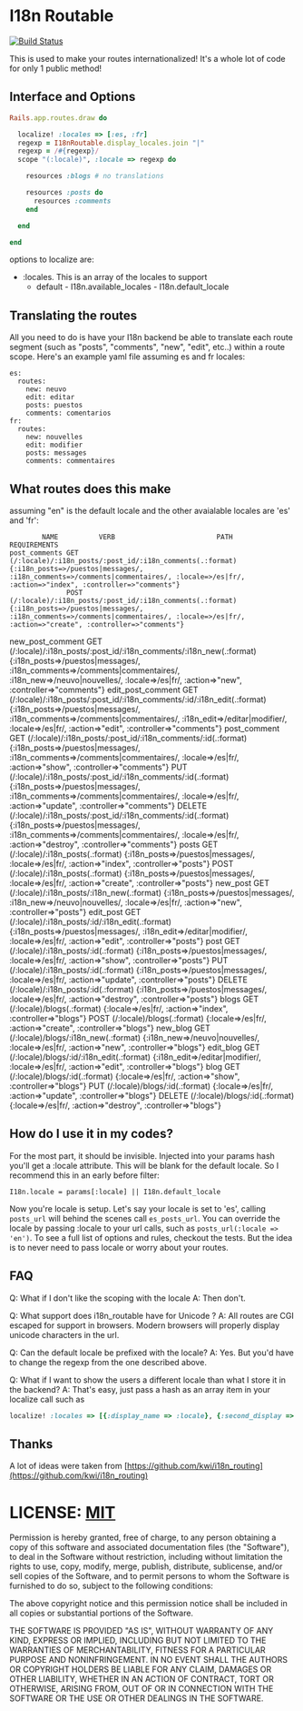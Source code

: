 # I18n Routable #

[![Build Status](https://secure.travis-ci.org/change/i18n_routable.png?branch=master)](http://travis-ci.org/change/i18n_routable)


This is used to make your routes internationalized! It's a whole lot of code for only 1 public method!

## Interface and Options ##

```ruby
Rails.app.routes.draw do

  localize! :locales => [:es, :fr]
  regexp = I18nRoutable.display_locales.join "|"
  regexp = /#{regexp}/
  scope "(:locale)", :locale => regexp do

    resources :blogs # no translations

    resources :posts do
      resources :comments
    end

  end

end
```

options to localize are:

  * :locales. This is an array of the locales to support
    * default - I18n.available_locales - I18n.default_locale

## Translating the routes ##

All you need to do is have your I18n backend be able to translate each route segment (such as "posts", "comments", "new", "edit", etc..) within a route scope.
Here's an example yaml file assuming es and fr locales:

    es:
      routes:
        new: neuvo
        edit: editar
        posts: puestos
        comments: comentarios
    fr:
      routes:
        new: nouvelles
        edit: modifier
        posts: messages
        comments: commentaires


## What routes does this make ##

assuming "en" is the default locale and the other avaialable locales are 'es' and 'fr':

            NAME          VERB                         PATH                                        REQUIREMENTS
    post_comments GET    (/:locale)/:i18n_posts/:post_id/:i18n_comments(.:format)                {:i18n_posts=>/puestos|messages/, :i18n_comments=>/comments|commentaires/, :locale=>/es|fr/, :action=>"index", :controller=>"comments"}
                  POST   (/:locale)/:i18n_posts/:post_id/:i18n_comments(.:format)                {:i18n_posts=>/puestos|messages/, :i18n_comments=>/comments|commentaires/, :locale=>/es|fr/, :action=>"create", :controller=>"comments"}
 new_post_comment GET    (/:locale)/:i18n_posts/:post_id/:i18n_comments/:i18n_new(.:format)      {:i18n_posts=>/puestos|messages/, :i18n_comments=>/comments|commentaires/, :i18n_new=>/neuvo|nouvelles/, :locale=>/es|fr/, :action=>"new", :controller=>"comments"}
edit_post_comment GET    (/:locale)/:i18n_posts/:post_id/:i18n_comments/:id/:i18n_edit(.:format) {:i18n_posts=>/puestos|messages/, :i18n_comments=>/comments|commentaires/, :i18n_edit=>/editar|modifier/, :locale=>/es|fr/, :action=>"edit", :controller=>"comments"}
     post_comment GET    (/:locale)/:i18n_posts/:post_id/:i18n_comments/:id(.:format)            {:i18n_posts=>/puestos|messages/, :i18n_comments=>/comments|commentaires/, :locale=>/es|fr/, :action=>"show", :controller=>"comments"}
                  PUT    (/:locale)/:i18n_posts/:post_id/:i18n_comments/:id(.:format)            {:i18n_posts=>/puestos|messages/, :i18n_comments=>/comments|commentaires/, :locale=>/es|fr/, :action=>"update", :controller=>"comments"}
                  DELETE (/:locale)/:i18n_posts/:post_id/:i18n_comments/:id(.:format)            {:i18n_posts=>/puestos|messages/, :i18n_comments=>/comments|commentaires/, :locale=>/es|fr/, :action=>"destroy", :controller=>"comments"}
            posts GET    (/:locale)/:i18n_posts(.:format)                                        {:i18n_posts=>/puestos|messages/, :locale=>/es|fr/, :action=>"index", :controller=>"posts"}
                  POST   (/:locale)/:i18n_posts(.:format)                                        {:i18n_posts=>/puestos|messages/, :locale=>/es|fr/, :action=>"create", :controller=>"posts"}
         new_post GET    (/:locale)/:i18n_posts/:i18n_new(.:format)                              {:i18n_posts=>/puestos|messages/, :i18n_new=>/neuvo|nouvelles/, :locale=>/es|fr/, :action=>"new", :controller=>"posts"}
        edit_post GET    (/:locale)/:i18n_posts/:id/:i18n_edit(.:format)                         {:i18n_posts=>/puestos|messages/, :i18n_edit=>/editar|modifier/, :locale=>/es|fr/, :action=>"edit", :controller=>"posts"}
             post GET    (/:locale)/:i18n_posts/:id(.:format)                                    {:i18n_posts=>/puestos|messages/, :locale=>/es|fr/, :action=>"show", :controller=>"posts"}
                  PUT    (/:locale)/:i18n_posts/:id(.:format)                                    {:i18n_posts=>/puestos|messages/, :locale=>/es|fr/, :action=>"update", :controller=>"posts"}
                  DELETE (/:locale)/:i18n_posts/:id(.:format)                                    {:i18n_posts=>/puestos|messages/, :locale=>/es|fr/, :action=>"destroy", :controller=>"posts"}
            blogs GET    (/:locale)/blogs(.:format)                                              {:locale=>/es|fr/, :action=>"index", :controller=>"blogs"}
                  POST   (/:locale)/blogs(.:format)                                              {:locale=>/es|fr/, :action=>"create", :controller=>"blogs"}
         new_blog GET    (/:locale)/blogs/:i18n_new(.:format)                                    {:i18n_new=>/neuvo|nouvelles/, :locale=>/es|fr/, :action=>"new", :controller=>"blogs"}
        edit_blog GET    (/:locale)/blogs/:id/:i18n_edit(.:format)                               {:i18n_edit=>/editar|modifier/, :locale=>/es|fr/, :action=>"edit", :controller=>"blogs"}
             blog GET    (/:locale)/blogs/:id(.:format)                                          {:locale=>/es|fr/, :action=>"show", :controller=>"blogs"}
                  PUT    (/:locale)/blogs/:id(.:format)                                          {:locale=>/es|fr/, :action=>"update", :controller=>"blogs"}
                  DELETE (/:locale)/blogs/:id(.:format)                                          {:locale=>/es|fr/, :action=>"destroy", :controller=>"blogs"}

## How do I use it in my codes? ##

For the most part, it should be invisible. Injected into your params hash you'll get a :locale attribute. This will be blank for the default locale. So I recommend this in an early before filter:

    I18n.locale = params[:locale] || I18n.default_locale

Now you're locale is setup. Let's say your locale is set to 'es', calling `posts_url` will behind the scenes call `es_posts_url`. You can override the locale by passing :locale to your url calls, such as `posts_url(:locale => 'en')`. To see a full list of options and rules, checkout the tests. But the idea is to never need to pass locale or worry about your routes.

## FAQ ##

Q: What if I don't like the scoping with the locale
A: Then don't.

Q: What support does i18n_routable have for Unicode ?
A: All routes are CGI escaped for support in browsers. Modern browsers will properly display unicode characters in the url.

Q: Can the default locale be prefixed with the locale?
A: Yes. But you'd have to change the regexp from the one described above.

Q: What if I want to show the users a different locale than what I store it in the backend?
A: That's easy, just pass a hash as an array item in your localize call such as

```ruby
localize! :locales => [{:display_name => :locale}, {:second_display => :second_locale}, :locale3, :locale4]
```

## Thanks ##

A lot of ideas were taken from [https://github.com/kwi/i18n_routing](https://github.com/kwi/i18n_routing)

# LICENSE: [MIT](http://www.opensource.org/licenses/mit-license.php) #

Permission is hereby granted, free of charge, to any person obtaining a copy of this software and associated documentation files (the "Software"), to deal in the Software without restriction, including without limitation the rights to use, copy, modify, merge, publish, distribute, sublicense, and/or sell copies of the Software, and to permit persons to whom the Software is furnished to do so, subject to the following conditions:

The above copyright notice and this permission notice shall be included in all copies or substantial portions of the Software.

THE SOFTWARE IS PROVIDED "AS IS", WITHOUT WARRANTY OF ANY KIND, EXPRESS OR IMPLIED, INCLUDING BUT NOT LIMITED TO THE WARRANTIES OF MERCHANTABILITY, FITNESS FOR A PARTICULAR PURPOSE AND NONINFRINGEMENT. IN NO EVENT SHALL THE AUTHORS OR COPYRIGHT HOLDERS BE LIABLE FOR ANY CLAIM, DAMAGES OR OTHER LIABILITY, WHETHER IN AN ACTION OF CONTRACT, TORT OR OTHERWISE, ARISING FROM, OUT OF OR IN CONNECTION WITH THE SOFTWARE OR THE USE OR OTHER DEALINGS IN THE SOFTWARE.
